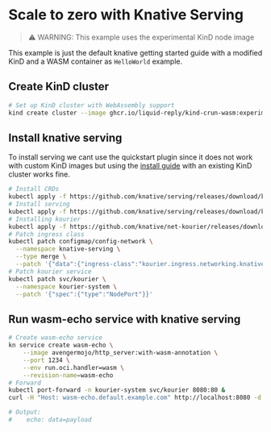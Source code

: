 # Scale to zero with Knative Serving

> ⚠️ WARNING: This example uses the experimental KinD node image

This example is just the default knative getting started guide with a modified KinD and a WASM container as `HelloWorld` example.

## Create KinD cluster
```bash
# Set up KinD cluster with WebAssembly support
kind create cluster --image ghcr.io/liquid-reply/kind-crun-wasm:experimental
```

## Install knative serving
To install serving we cant use the quickstart plugin since it does not work with custom KinD images but using the [install guide](https://knative.dev/docs/install/serving/install-serving-with-yaml/) with an existing KinD cluster works fine.

```bash
# Install CRDs
kubectl apply -f https://github.com/knative/serving/releases/download/knative-v1.1.0/serving-crds.yaml
# Install serving
kubectl apply -f https://github.com/knative/serving/releases/download/knative-v1.1.0/serving-core.yaml
# Installing kourier
kubectl apply -f https://github.com/knative/net-kourier/releases/download/knative-v1.1.0/kourier.yaml
# Patch ingress class
kubectl patch configmap/config-network \
  --namespace knative-serving \
  --type merge \
  --patch '{"data":{"ingress-class":"kourier.ingress.networking.knative.dev"}}'
# Patch kourier service
kubectl patch svc/kourier \
  --namespace kourier-system \
  --patch '{"spec":{"type":"NodePort"}}'
```

## Run wasm-echo service with knative serving
```bash
# Create wasm-echo service
kn service create wasm-echo \
    --image avengermojo/http_server:with-wasm-annotation \
    --port 1234 \
    --env run.oci.handler=wasm \
    --revision-name=wasm-echo
# Forward 
kubectl port-forward -n kourier-system svc/kourier 8080:80 &
curl -H "Host: wasm-echo.default.example.com" http://localhost:8080 -d data=payload

# Output:
#    echo: data=payload
```
